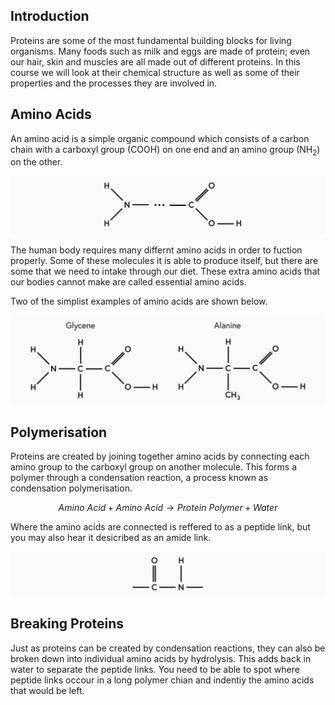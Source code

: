 ## Introduction
Proteins are some of the most fundamental building blocks for living organisms. Many foods such as milk and eggs are made of protein; even our hair, skin and muscles are all made out of different proteins. In this course we will look at their chemical structure as well as some of their properties and the processes they are involved in.

## Amino Acids
An amino acid is a simple organic compound which consists of a carbon chain with a carboxyl group (COOH) on one end and an amino group (NH<sub>2</sub>) on the other.

![Amino acid structure](amino_acid_structure.svg)

The human body requires many differnt amino acids in order to fuction properly. Some of these molecules it is able to produce itself, but there are some that we need to intake through our diet. These extra amino acids that our bodies cannot make are called essential amino acids.

Two of the simplist examples of amino acids are shown below.

![Examples of amino acids](common_amino_acids.svg)

## Polymerisation
Proteins are created by joining together amino acids by connecting each amino group to the carboxyl group on another molecule. This forms a polymer through a condensation reaction, a process known as condensation polymerisation.

$$Amino \text{ } Acid + Amino \text{ } Acid \rightarrow Protein \text{ } Polymer + Water$$

Where the amino acids are connected is reffered to as a peptide link, but you may also hear it desicribed as an amide link.

![Peptide link](peptide_link.svg)

## Breaking Proteins
Just as proteins can be created by condensation reactions, they can also be broken down into individual amino acids by hydrolysis. This adds back in water to separate the peptide links. You need to be able to spot where peptide links occour in a long polymer chian and indentiy the amino acids that would be left.
